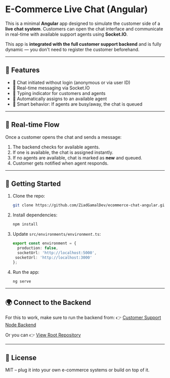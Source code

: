 # E-Commerce Live Chat (Angular)

This is a minimal **Angular** app designed to simulate the customer side of a **live chat system**. Customers can open the chat interface and communicate in real-time with available support agents using **Socket.IO**.

This app is **integrated with the full customer support backend** and is fully dynamic — you don't need to register the customer beforehand.

---

## 💬 Features

- 🔐 Chat initiated without login (anonymous or via user ID)
- 💬 Real-time messaging via Socket.IO
- 📶 Typing indicator for customers and agents
- 🚀 Automatically assigns to an available agent
- 🧠 Smart behavior: If agents are busy/away, the chat is queued

---

## 🔗 Real-time Flow

Once a customer opens the chat and sends a message:

1. The backend checks for available agents.
2. If one is available, the chat is assigned instantly.
3. If no agents are available, chat is marked as **new** and queued.
4. Customer gets notified when agent responds.

---

## 🚀 Getting Started

1. Clone the repo:
   ```bash
   git clone https://github.com/ZiadGamalDev/ecommerce-chat-angular.git
   ```

2. Install dependencies:
   ```bash
   npm install
   ```

3. Update `src/environments/environment.ts`:
   ```ts
   export const environment = {
     production: false,
     socketUrl: 'http://localhost:5000',
    socketUrl: 'http://localhost:3000'
   };
   ```

4. Run the app:
   ```bash
   ng serve
   ```

---

## 🌍 Connect to the Backend

For this to work, make sure to run the backend from:
👉 [Customer Support Node Backend](https://github.com/ZiadGamalDev/customer-support-node)

Or you can
👉 [View Root Repository](https://github.com/ZiadGamalDev/customer-support-system)

---

## 📄 License

MIT – plug it into your own e-commerce systems or build on top of it.
